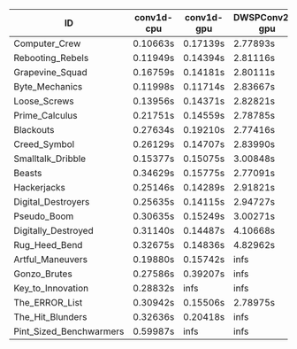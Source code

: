 |ID|conv1d-cpu|conv1d-gpu|DWSPConv2D-gpu|gemm-gpu|avg|
|-|-|-|-|-|-|
|Computer_Crew|0.10663s|0.17139s|2.77893s|1.65030s|1.17681s|
|Rebooting_Rebels|0.11949s|0.14394s|2.81116s|1.64869s|1.18082s|
|Grapevine_Squad|0.16759s|0.14181s|2.80111s|1.69633s|1.20171s|
|Byte_Mechanics|0.11998s|0.11714s|2.83667s|1.75050s|1.20607s|
|Loose_Screws|0.13956s|0.14371s|2.82821s|1.73594s|1.21186s|
|Prime_Calculus|0.21751s|0.14559s|2.78785s|1.71236s|1.21583s|
|Blackouts|0.27634s|0.19210s|2.77416s|1.64494s|1.22189s|
|Creed_Symbol|0.26129s|0.14707s|2.83990s|1.73172s|1.24499s|
|Smalltalk_Dribble|0.15377s|0.15075s|3.00848s|1.73656s|1.26239s|
|Beasts|0.34629s|0.15775s|2.77091s|1.83919s|1.27854s|
|Hackerjacks|0.25146s|0.14289s|2.91821s|1.85280s|1.29134s|
|Digital_Destroyers|0.25635s|0.14115s|2.94727s|1.85880s|1.30089s|
|Pseudo_Boom|0.30635s|0.15249s|3.00271s|1.87658s|1.33453s|
|Digitally_Destroyed|0.31140s|0.14487s|4.10668s|2.41365s|1.74415s|
|Rug_Heed_Bend|0.32675s|0.14836s|4.82962s|4.27170s|2.39411s|
|Artful_Maneuvers|0.19880s|0.15742s|infs|1.65389s|infs|
|Gonzo_Brutes|0.27586s|0.39207s|infs|4.32258s|infs|
|Key_to_Innovation|0.28832s|infs|infs|2.52750s|infs|
|The_ERROR_List|0.30942s|0.15506s|2.78975s|infs|infs|
|The_Hit_Blunders|0.32636s|0.20418s|infs|1.85564s|infs|
|Pint_Sized_Benchwarmers|0.59987s|infs|infs|4.35520s|infs|
